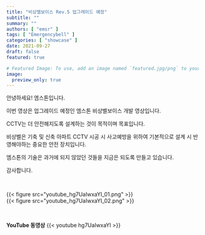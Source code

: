 ```yaml
---
title: "비상벨보이스 Rev.5 업그레이드 예정"
subtitle: ""
summary: ""
authors: [ "emsr" ]
tags: [ "Emergencybell" ]
categories: [ "showcase" ]
date: 2021-09-27
draft: false
featured: true

# Featured Image: To use, add an image named `featured.jpg/png` to your page's folder.
image:
  preview_only: true
---
```


안녕하세요! 엠스톤입니다.

이번 영상은 업그레이드 예정인 엠스톤 비상벨보이스 개발 영상입니다.

CCTV는 더 안전해지도록 설계하는 것이 목적이며 목표입니다.

비상벨은 기축 및 신축 아파트 CCTV 시공 시 사고예방을 위하여 기본적으로 설계 시 반영해야하는 중요한 안전 장치입니다.

엠스톤의 기술은 과거에 되지 않았던 것들을 지금은 되도록 만들고 있습니다.

감사합니다.

&nbsp;

<div class="container"><div class="row no-gutters">
<div class="col-sm-6">{{< figure src="youtube_hg7UaIwxaYI_01.png" >}}</div>
<div class="col-sm-6">{{< figure src="youtube_hg7UaIwxaYI_02.png" >}}</div>
</div></div>

&nbsp;

**YouTube 동영상**
{{< youtube hg7UaIwxaYI >}}


